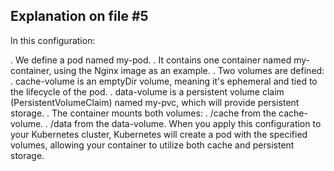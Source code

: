 ## Explanation on file #5

In this configuration:

. We define a pod named my-pod.
. It contains one container named my-container, using the Nginx image as an example.
. Two volumes are defined:
  . cache-volume is an emptyDir volume, meaning it's ephemeral and tied to the lifecycle of the pod.
  . data-volume is a persistent volume claim (PersistentVolumeClaim) named my-pvc, which will provide persistent storage.
. The container mounts both volumes:
  . /cache from the cache-volume.
  . /data from the data-volume.
When you apply this configuration to your Kubernetes cluster, Kubernetes will create a pod with the specified volumes, allowing your container to utilize both cache and persistent storage.
